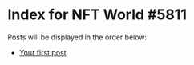 # Index for NFT World #5811
Posts will be displayed in the order below:

- [Your first post](./001-first.md)

